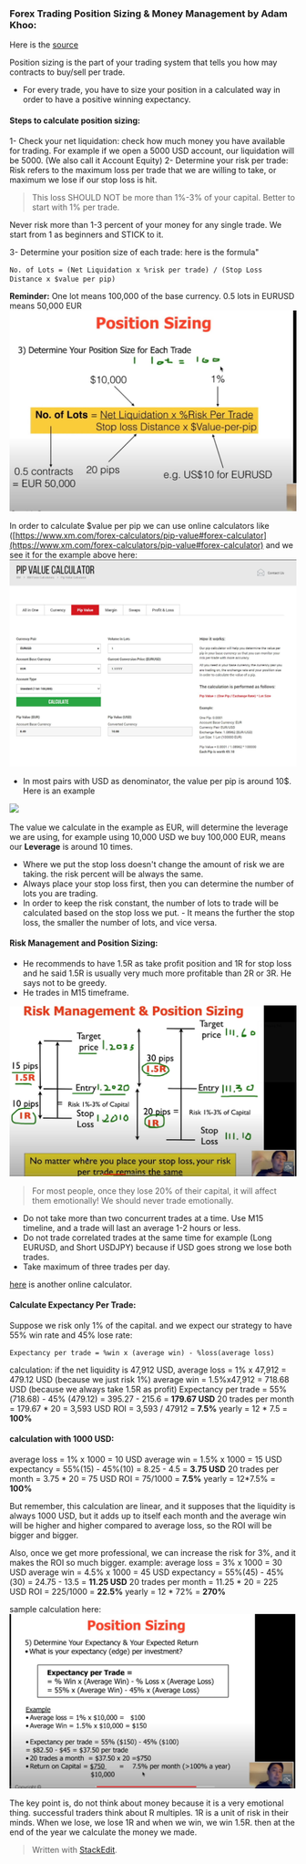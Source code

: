 

###  Forex Trading Position Sizing & Money Management by Adam Khoo:
Here is the [source]([https://www.youtube.com/watch?v=tZqobytWXnI](https://www.youtube.com/watch?v=tZqobytWXnI))

Position sizing  is the part of  your trading system  that tells you how may contracts to buy/sell per trade. 
- For every trade, you have to size your position in a calculated way in order to have a positive winning expectancy.

#### Steps to calculate position sizing:
1- Check your net liquidation: check how much money you have available for trading. For example if we open a 5000 USD account, our liquidation will be 5000. (We also call it Account Equity)
2- Determine your risk per trade: Risk refers to the maximum loss per trade that we are willing to take, or maximum we lose if our stop loss is hit. 
> This loss SHOULD NOT be more than 1%-3% of your capital. Better to start with 1% per trade.

Never risk more than 1-3 percent of your money for any single trade. We start from 1 as beginners and STICK to it.

3- Determine your position size of each trade: here is the formula"
```
No. of Lots = (Net Liquidation x %risk per trade) / (Stop Loss Distance x $value per pip)
```
**Reminder:** One lot means 100,000 of the base currency.  0.5 lots in EURUSD means 50,000 EUR
<img src="position-sizing-formula.JPG">

In order to calculate $value per pip we can use online calculators like ([https://www.xm.com/forex-calculators/pip-value#forex-calculator](https://www.xm.com/forex-calculators/pip-value#forex-calculator) and we see it for the example above here:
<img src="pip-value-calculator.JPG">

- In most pairs with USD as denominator, the value per pip is around 10$. 
Here is an example 
<img src="example1.JPG">

The value we calculate in the example as EUR, will determine the leverage we are using, for example using 10,000 USD we buy 100,000 EUR, means our **Leverage** is around 10 times.

- Where we put the stop loss doesn't change the amount of risk we are taking. the risk percent will be always the same. 
- Always place your stop loss first, then you can determine the number of lots you are trading.
- In order to keep the risk constant, the number of lots to trade will be calculated based on the stop loss we put. 
		- It means the further the stop loss, the smaller the	number of lots, and vice versa.

#### Risk Management and Position Sizing:
- He recommends to have 1.5R as take profit position and 1R for stop loss and he said 1.5R is usually very much more profitable than 2R or 3R. He says not to be greedy. 
- He trades in M15 timeframe.
<img src="risk-management-and-position-sizing.JPG">

> For most people, once they lose 20% of their capital, it will affect them emotionally! We should never trade emotionally.

- Do not take more than two concurrent trades at a time. Use M15 timeline, and a trade will last an average 1-2 hours or less.
- Do not trade correlated trades at the same time for example (Long EURUSD, and Short USDJPY) because if USD goes strong we lose both trades.
- Take maximum of three trades per day.

[here](https://www.myfxbook.com/forex-calculators/position-size) is another online calculator.
#### Calculate Expectancy Per Trade:
Suppose we risk only 1% of the capital. and we expect our strategy to have 55% win rate and 45% lose rate:
```
Expectancy per trade = %win x (average win) - %loss(average loss) 
```
calculation: 
if the net liquidity is 47,912 USD, 
average loss = 1% x 47,912 = 479.12 USD  (because we just risk 1%)
average win = 1.5%x47,912 = 718.68 USD (because we always take 1.5R as profit)
Expectancy per trade = 55%(718.68) - 45% (479.12) = 395.27 - 215.6 = **179.67 USD**
20 trades per month = 179.67 * 20 = 3,593 USD
ROI = 3,593 / 47912 = **7.5%**  yearly = 12 * 7.5 = **100%**

#### calculation with 1000 USD:
average loss = 1% x 1000 = 10 USD
average win = 1.5% x 1000 = 15 USD
expectancy = 55%(15) - 45%(10) = 8.25 - 4.5 = **3.75 USD**
20 trades per month = 3.75 * 20 = 75 USD
ROI = 75/1000 = **7.5%** yearly = 12*7.5% = **100%**

But remember, this calculation are linear, and it supposes that the liquidity is always 1000 USD, but it adds up to itself each month and the average win will be higher and higher compared to average loss, so the ROI will be bigger and bigger.

Also, once we get more professional, we can increase the risk for 3%, and it makes the ROI so much bigger.
example:
average loss = 3% x 1000 = 30 USD
average win = 4.5% x 1000 = 45 USD
expectancy = 55%(45) - 45%(30) =  24.75 - 13.5 = **11.25 USD**
20 trades per month = 11.25 * 20 = 225 USD
ROI = 225/1000 = **22.5%** yearly = 12 * 72% = **270%**

sample calculation here: 
<img src="expectancy-rate-calculation.JPG">

The key point is, do not think about money because it is a very emotional thing. successful traders think about R multiples. 1R is a unit of risk in their minds. 
When we lose, we lose 1R and when we win, we win 1.5R. then at the end of the year we calculate the money we made.






> Written with [StackEdit](https://stackedit.io/).